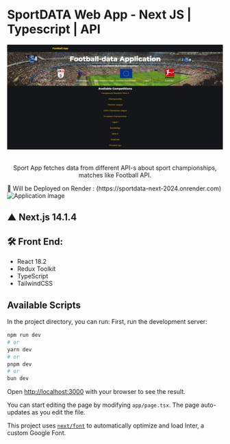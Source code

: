 # SportDATA Web App - Next JS | Typescript | API

<div align="center">
  <img alt="Application image" src="https://github.com/vargaae/football-bg/blob/main/public/footballapp.png" />
</div>
<br>
<p align="center">
Sport App fetches data from different API-s about sport championships, matches like Football API.
</p>
 🚀 Will be Deployed on Render : 
 (https://sportdata-next-2024.onrender.com)
<img alt="Application image" src="https://i.pinimg.com/474x/8b/7c/ac/8b7cac4d85303b79158dd3cf2d9b63c8.jpg"/>

## ▲ Next.js 14.1.4
 
## 🛠 Front End: 
- React 18.2
- Redux Toolkit
- TypeScript
- TailwindCSS

## Available Scripts

In the project directory, you can run:
First, run the development server:

```bash
npm run dev
# or
yarn dev
# or
pnpm dev
# or
bun dev
```

Open [http://localhost:3000](http://localhost:3000) with your browser to see the result.

You can start editing the page by modifying `app/page.tsx`. The page auto-updates as you edit the file.

This project uses [`next/font`](https://nextjs.org/docs/basic-features/font-optimization) to automatically optimize and load Inter, a custom Google Font.